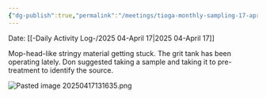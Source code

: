 ```yaml
---
{"dg-publish":true,"permalink":"/meetings/tioga-monthly-sampling-17-april-2025/","noteIcon":"","created":"2025-05-20T09:18:16.579-05:00"}
---
```


Date: [[-Daily Activity Log-/2025 04-April 17\|2025 04-April 17]]

Mop-head-like stringy material getting stuck.
The grit tank has been operating lately.
Don suggested taking a sample and taking it to pre-treatment to identify the source.

![Pasted image 20250417131635.png](/img/user/Pasted%20image%2020250417131635.png)